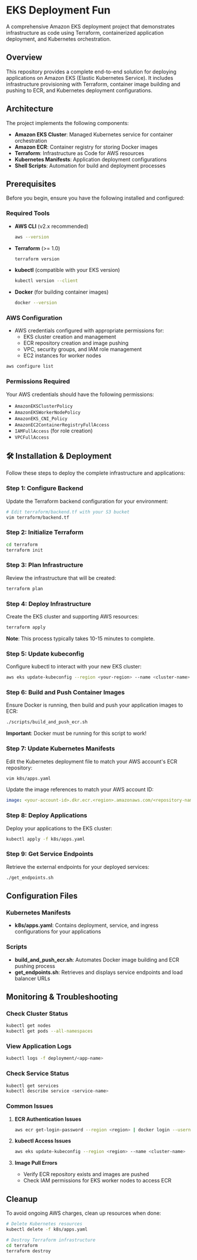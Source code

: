 # EKS Deployment Fun

A comprehensive Amazon EKS deployment project that demonstrates infrastructure as code using Terraform, containerized application deployment, and Kubernetes orchestration.

## Overview

This repository provides a complete end-to-end solution for deploying applications on Amazon EKS (Elastic Kubernetes Service). It includes infrastructure provisioning with Terraform, container image building and pushing to ECR, and Kubernetes deployment configurations.

## Architecture

The project implements the following components:

- **Amazon EKS Cluster**: Managed Kubernetes service for container orchestration
- **Amazon ECR**: Container registry for storing Docker images
- **Terraform**: Infrastructure as Code for AWS resources
- **Kubernetes Manifests**: Application deployment configurations
- **Shell Scripts**: Automation for build and deployment processes

## Prerequisites

Before you begin, ensure you have the following installed and configured:

### Required Tools
- **AWS CLI** (v2.x recommended)
  ```bash
  aws --version
  ```
- **Terraform** (>= 1.0)
  ```bash
  terraform version
  ```
- **kubectl** (compatible with your EKS version)
  ```bash
  kubectl version --client
  ```
- **Docker** (for building container images)
  ```bash
  docker --version
  ```

### AWS Configuration
- AWS credentials configured with appropriate permissions for:
  - EKS cluster creation and management
  - ECR repository creation and image pushing
  - VPC, security groups, and IAM role management
  - EC2 instances for worker nodes

```bash
aws configure list
```

### Permissions Required
Your AWS credentials should have the following permissions:
- `AmazonEKSClusterPolicy`
- `AmazonEKSWorkerNodePolicy`
- `AmazonEKS_CNI_Policy`
- `AmazonEC2ContainerRegistryFullAccess`
- `IAMFullAccess` (for role creation)
- `VPCFullAccess`

## 🛠️ Installation & Deployment

Follow these steps to deploy the complete infrastructure and applications:

### Step 1: Configure Backend
Update the Terraform backend configuration for your environment:

```bash
# Edit terraform/backend.tf with your S3 bucket
vim terraform/backend.tf
```

### Step 2: Initialize Terraform
```bash
cd terraform
terraform init
```

### Step 3: Plan Infrastructure
Review the infrastructure that will be created:

```bash
terraform plan
```

### Step 4: Deploy Infrastructure
Create the EKS cluster and supporting AWS resources:

```bash
terraform apply
```

**Note**: This process typically takes 10-15 minutes to complete.

### Step 5: Update kubeconfig
Configure kubectl to interact with your new EKS cluster:

```bash
aws eks update-kubeconfig --region <your-region> --name <cluster-name>
```

### Step 6: Build and Push Container Images
Ensure Docker is running, then build and push your application images to ECR:

```bash
./scripts/build_and_push_ecr.sh
```

**Important**: Docker must be running for this script to work!

### Step 7: Update Kubernetes Manifests
Edit the Kubernetes deployment file to match your AWS account's ECR repository:

```bash
vim k8s/apps.yaml
```

Update the image references to match your AWS account ID:
```yaml
image: <your-account-id>.dkr.ecr.<region>.amazonaws.com/<repository-name>:<tag>
```

### Step 8: Deploy Applications
Deploy your applications to the EKS cluster:

```bash
kubectl apply -f k8s/apps.yaml
```

### Step 9: Get Service Endpoints
Retrieve the external endpoints for your deployed services:

```bash
./get_endpoints.sh
```

## Configuration Files

### Kubernetes Manifests
- **k8s/apps.yaml**: Contains deployment, service, and ingress configurations for your applications

### Scripts
- **build_and_push_ecr.sh**: Automates Docker image building and ECR pushing process
- **get_endpoints.sh**: Retrieves and displays service endpoints and load balancer URLs

## Monitoring & Troubleshooting

### Check Cluster Status
```bash
kubectl get nodes
kubectl get pods --all-namespaces
```

### View Application Logs
```bash
kubectl logs -f deployment/<app-name>
```

### Check Service Status
```bash
kubectl get services
kubectl describe service <service-name>
```

### Common Issues

1. **ECR Authentication Issues**
   ```bash
   aws ecr get-login-password --region <region> | docker login --username AWS --password-stdin <account-id>.dkr.ecr.<region>.amazonaws.com
   ```

2. **kubectl Access Issues**
   ```bash
   aws eks update-kubeconfig --region <region> --name <cluster-name>
   ```

3. **Image Pull Errors**
   - Verify ECR repository exists and images are pushed
   - Check IAM permissions for EKS worker nodes to access ECR

## Cleanup

To avoid ongoing AWS charges, clean up resources when done:

```bash
# Delete Kubernetes resources
kubectl delete -f k8s/apps.yaml

# Destroy Terraform infrastructure
cd terraform
terraform destroy
```
